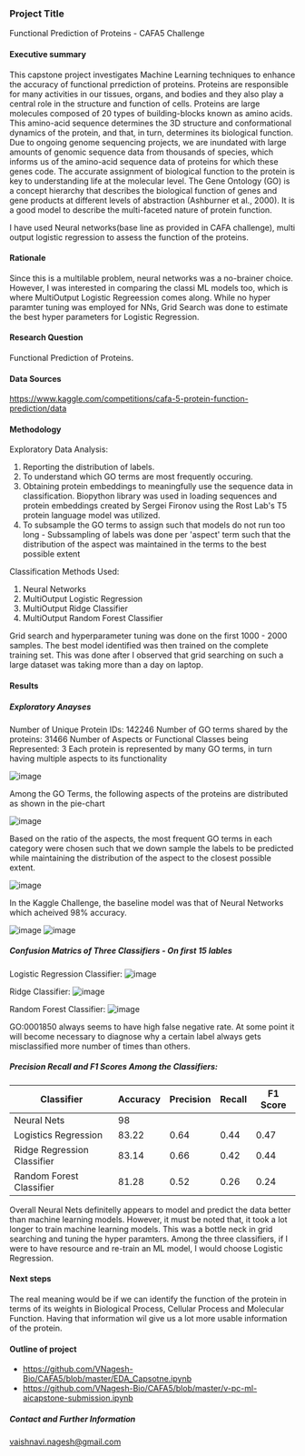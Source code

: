 ### Project Title

Functional Prediction of Proteins - CAFA5 Challenge

#### Executive summary
This capstone project investigates Machine Learning techniques to enhance the accuracy of functional prrediction of proteins. Proteins are responsible for many activities in our tissues, organs, and bodies and they also play a central role in the structure and function of cells. Proteins are large molecules composed of 20 types of building-blocks known as amino acids. This amino-acid sequence determines the 3D structure and conformational dynamics of the protein, and that, in turn, determines its biological function. Due to ongoing genome sequencing projects, we are inundated with large amounts of genomic sequence data from thousands of species, which informs us of the amino-acid sequence data of proteins for which these genes code. The accurate assignment of biological function to the protein is key to understanding life at the molecular level. The Gene Ontology (GO) is a concept hierarchy that describes the biological function of genes and gene products at different levels of abstraction (Ashburner et al., 2000). It is a good model to describe the multi-faceted nature of protein function.

I have used Neural networks(base line as provided in CAFA challenge), multi output logistic regression to assess the function of the proteins.


#### Rationale

Since this is a multilable problem, neural networks was a no-brainer choice. However, I was interested in comparing the classi ML models too, which is where MultiOutput Logistic Regreession comes along.
While no hyper paramter tuning was employed for NNs, Grid Search was done to estimate the best hyper parameters for Logistic Regression.

#### Research Question

Functional Prediction of Proteins.

#### Data Sources

https://www.kaggle.com/competitions/cafa-5-protein-function-prediction/data

#### Methodology

Exploratory Data Analysis:

1. Reporting the distribution of labels.
2. To understand which GO terms are most frequently occuring.
3. Obtaining protein embeddings to meaningfully use the sequence data in classification. Biopython library was used in loading sequences and protein embeddings created by Sergei Fironov using the Rost Lab's T5 protein language model was utilized.
4. To subsample the GO terms to assign such that models do not run too long - Subssampling of labels was done per 'aspect' term such that the distribution of the aspect was maintained in the terms to the best possible extent

Classification Methods Used:

1. Neural Networks
2. MultiOutput Logistic Regression
3. MultiOutput Ridge Classifier
4. MultiOutput Random Forest Classifier

Grid search and hyperparameter tuning was done on the first 1000 - 2000 samples. The best model identified was then trained on the complete training set. This was done after I observed that grid searching on such a large dataset was taking more than a day on laptop.


#### Results

##### Exploratory Anayses
Number of Unique Protein IDs: 142246
Number of GO terms shared by the proteins: 31466
Number of Aspects or Functional Classes being Represented: 3
Each protein is represented by many GO terms, in turn having multiple aspects to its functionality

![image](https://github.com/VNagesh-Bio/CAFA5/assets/3857429/0b780c89-e5ac-4d4d-ad99-e7daf251dcbc)

Among the GO Terms, the following aspects of the proteins are distributed as shown in the pie-chart

![image](https://github.com/VNagesh-Bio/CAFA5/assets/3857429/19ddea38-35ef-4217-8c13-2e48484312f7)

Based on the ratio of the aspects, the most frequent GO terms in each category were chosen such that we down sample the labels to be predicted while maintaining the distribution of the aspect to the closest possible extent.

![image](https://github.com/VNagesh-Bio/CAFA5/assets/3857429/b06afc19-1495-474f-82a3-7da7d25a0984)

In the Kaggle Challenge, the baseline model was that of Neural Networks which acheived 98% accuracy.

![image](https://github.com/VNagesh-Bio/CAFA5/assets/3857429/c45e80ac-9959-4f87-bc49-9f0e777e0214)    ![image](https://github.com/VNagesh-Bio/CAFA5/assets/3857429/360a7f64-1d6c-4579-a005-cfdf25a3ee2d)






##### Confusion Matrics of Three Classifiers - On first 15 lables

Logistic Regression Classifier:
![image](https://github.com/VNagesh-Bio/CAFA5/assets/3857429/f9ff0fac-2ac0-4837-ba61-025b8c4ecacc)



Ridge Classifier:
![image](https://github.com/VNagesh-Bio/CAFA5/assets/3857429/abfa8487-dbf6-48d1-b001-cb9c368c5480)



Random Forest Classifier:
![image](https://github.com/VNagesh-Bio/CAFA5/assets/3857429/c0dacaaa-7423-4c85-9b0a-9299e3a719d6)



GO:0001850 always seems to have high false negative rate. At some point it will become necessary to diagnose why a certain label always gets misclassified more number of times than others.

##### Precision Recall and F1 Scores Among the Classifiers:

| Classifier                                          | Accuracy   | Precision | Recall | F1 Score |
| --------------------------------------------------- | ---------- | --------- | ------ | -------- |
| Neural Nets                                         | 98         |           |        |          |
| Logistics Regression                                | 83.22      | 0.64      | 0.44   | 0.47     |
| Ridge Regression Classifier                         | 83.14      | 0.66      | 0.42   | 0.44     |
| Random Forest Classifier                            | 81.28      | 0.52      | 0.26   | 0.24     |


Overall Neural Nets definitelly appears to model and predict the data better than machine learning models. However, it must be noted that, it took a lot longer to train machine learning models. This was a bottle neck in grid searching and tuning the hyper paramters. Among the three classifiers, if I were to have resource and re-train an ML model, I would choose Logistic Regression.

#### Next steps

The real meaning would be if we can identify the function of the protein in terms of its weights in Biological Process, Cellular Process and Molecular Function. Having that information wil give us a lot more usable information of the protein.

#### Outline of project

- https://github.com/VNagesh-Bio/CAFA5/blob/master/EDA_Capsotne.ipynb
- https://github.com/VNagesh-Bio/CAFA5/blob/master/v-pc-ml-aicapstone-submission.ipynb

##### Contact and Further Information
vaishnavi.nagesh@gmail.com
